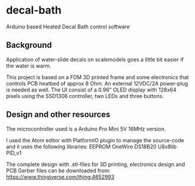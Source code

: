 # decal-bath
Arduino based Heated Decal Bath control software

## Background
Application of water-slide decals on scalemodels goes a little bit easier if the water is warm.

This project is based on a FDM 3D printed frame and some electronics that controls PCB heatbed of approx 8 Ohm. An external 12VDC/2A power-plug is needed as well. The UI consist of a 0.96" OLED display with 128x64 pixels using the SSD1306 controller, two LEDs and three buttons.

## Design and other resources
The microcontroller used is a Arduino Pro Mini 5V 16MHz version.

I used the Atom editor with PlatformIO plugin to manage the source-code and it uses the following libraries:
EEPROM
OneWire
DS18B20
U8x8lib
PID_v1

The complete design with .stl-files for 3D printing, electronics design and PCB Gerber files can be downloaded from:
https://www.thingiverse.com/thing:4652993
